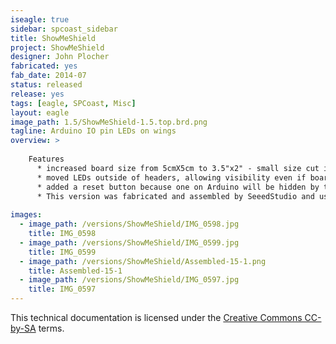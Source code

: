 ```yaml
---
iseagle: true
sidebar: spcoast_sidebar
title: ShowMeShield
project: ShowMeShield
designer: John Plocher
fabricated: yes
fab_date: 2014-07
status: released
release: yes
tags: [eagle, SPCoast, Misc]
layout: eagle
image_path: 1.5/ShowMeShield-1.5.top.brd.png
tagline: Arduino IO pin LEDs on wings
overview: >
    
    Features
      * increased board size from 5cmX5cm to 3.5"x2" - small size cut into Arduino header pads, now room for small breadboard
      * moved LEDs outside of headers, allowing visibility even if board is in middle of a shield stack
      * added a reset button because one on Arduino will be hidden by the wide wings on this board
      * This version was fabricated and assembled by SeeedStudio and used as Arduino Introduction meet-up handouts I hosted
    
images:
  - image_path: /versions/ShowMeShield/IMG_0598.jpg
    title: IMG_0598
  - image_path: /versions/ShowMeShield/IMG_0599.jpg
    title: IMG_0599
  - image_path: /versions/ShowMeShield/Assembled-15-1.png
    title: Assembled-15-1
  - image_path: /versions/ShowMeShield/IMG_0597.jpg
    title: IMG_0597
---
```



This technical documentation is licensed under the [Creative Commons CC-by-SA](https://creativecommons.org/licenses/by-sa/2.0/) terms.
